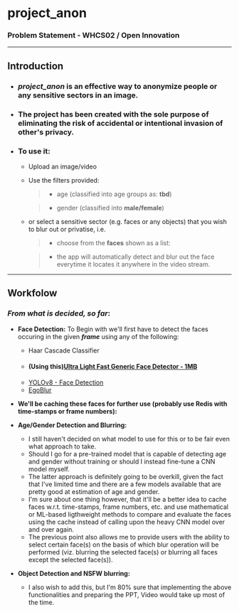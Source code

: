 # project_anon

### Problem Statement - WHCS02 / Open Innovation

---

## **Introduction**
- ### ***project_anon*** is an effective way to anonymize people or any sensitive sectors in an image.

- ### The project has been created with the sole purpose of eliminating the risk of accidental or intentional invasion of other's privacy.

- ### To use it:

    - Upload an image/video
    - Use the filters provided:
        > - age (classified into age groups as: **tbd**)

        > - gender (classified into **male/female**)

    - or select a sensitive sector (e.g. faces or any objects) that you wish to blur out or privatise, i.e.

        > - choose from the **faces** shown as a list:

        > - the app will automatically detect and blur out the face everytime it locates it anywhere in the video stream.

---

## **Workfolow**

### *From what is decided, so far*:

- **Face Detection:** To Begin with we'll first have to detect the faces occuring in the given ***frame*** using any of the following:

    - Haar Cascade Classifier
    - #### (Using this)[Ultra Light Fast Generic Face Detector - 1MB](https://github.com/Linzaer/Ultra-Light-Fast-Generic-Face-Detector-1MB)
    - [YOLOv8 - Face Detection](https://huggingface.co/arnabdhar/YOLOv8-Face-Detection)
    - [EgoBlur](https://www.projectaria.com/tools/egoblur/)

- **We'll be caching these faces for further use (probably use Redis with time-stamps or frame numbers):**

- **Age/Gender Detection and Blurring:**

    - I still haven't decided on what model to use for this or to be fair even what approach to take.
    - Should I go for a pre-trained model that is capable of detecting age and gender without training or should I instead fine-tune a CNN model myself.
    - The latter approach is definitely going to be overkill, given the fact that I've limited time and there are a few models available that are pretty good at estimation of age and gender.
    - I'm sure about one thing however, that it'll be a better idea to cache faces w.r.t. time-stamps, frame numbers, etc. and use mathematical or ML-based ligthweight methods to compare and evaluate the faces using the cache instead of calling upon the heavy CNN model over and over again.
    - The previous point also allows me to provide users with the ability to select certain face(s) on the basis of which blur operation will be performed (viz. blurring the selected face(s) or blurring all faces except the selected face(s)).

- **Object Detection and NSFW blurring:**
    - I also wish to add this, but I'm 80% sure that implementing the above functionalities and preparing the PPT, Video would take up most of the time.